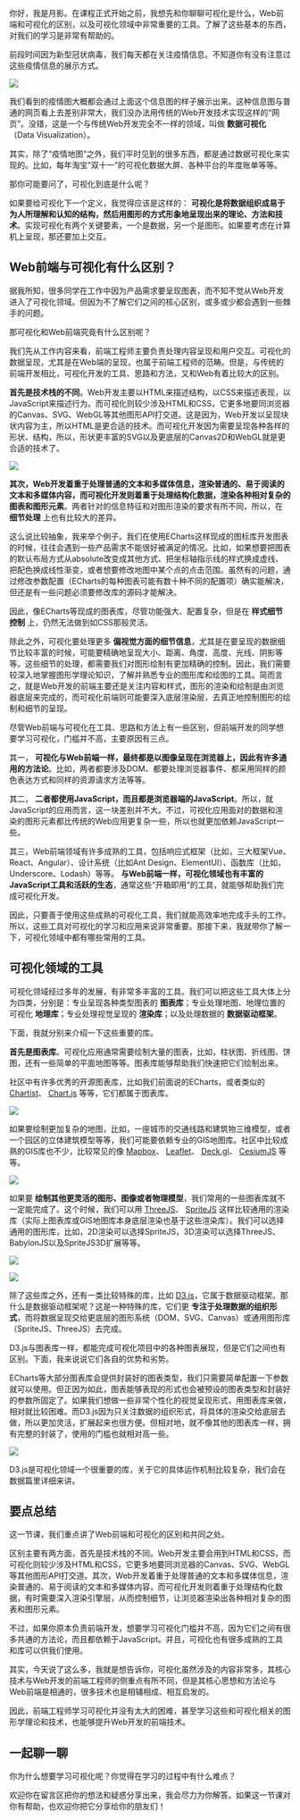 你好，我是月影。在课程正式开始之前，我想先和你聊聊可视化是什么，Web前端和可视化的区别，以及可视化领域中非常重要的工具。了解了这些基本的东西，对我们的学习是非常有帮助的。

前段时间因为新型冠状病毒，我们每天都在关注疫情信息。不知道你有没有注意过这些疫情信息的展示方式。

[![](https://static001.geekbang.org/resource/image/5a/d8/5ad44fe26f7eb1b2132a041a2e62a2d8.png?wh=1434*739)](https://vis.ucloud365.com/ncov/china_stat/#/)

我们看到的疫情图大概都会通过上面这个信息图的样子展示出来。这种信息图与普通的网页看上去差别非常大，我们没办法用传统的Web开发技术实现这样的“网页”。没错，这是一个与传统Web开发完全不一样的领域，叫做 **数据可视化**（Data Visualization）。

其实，除了“疫情地图”之外，我们平时见到的很多东西，都是通过数据可视化来实现的。比如，每年淘宝“双十一”的可视化数据大屏、各种平台的年度账单等等。

那你可能要问了，可视化到底是什么呢？

如果要给可视化下一个定义，我觉得应该是这样的： **可视化是将数据组织成易于为人所理解和认知的结构，然后用图形的方式形象地呈现出来的理论、方法和技术**。实现可视化有两个关键要素，一个是数据，另一个是图形。如果要考虑在计算机上呈现，那还要加上交互。

## Web前端与可视化有什么区别？

据我所知，很多同学在工作中因为产品需求要呈现图表，而不知不觉从Web开发进入了可视化领域。但因为不了解它们之间的核心区别，或多或少都会遇到一些棘手的问题。

那可视化和Web前端究竟有什么区别呢？

我们先从工作内容来看，前端工程师主要负责处理内容呈现和用户交互。可视化的数据呈现，尤其是在Web端的呈现，也属于前端工程师的范畴。但是，与传统的前端开发相比，可视化开发的工具、思路和方法，又和Web有着比较大的区别。

**首先是技术栈的不同**。Web开发主要以HTML来描述结构，以CSS来描述表现，以JavaScript来描述行为。而可视化则较少涉及HTML和CSS，它更多地要同浏览器的Canvas、SVG、WebGL等其他图形API打交道。这是因为，Web开发以呈现块状内容为主，所以HTML是更合适的技术。而可视化开发因为需要呈现各种各样的形状、结构，所以，形状更丰富的SVG以及更底层的Canvas2D和WebGL就是更合适的技术了。

![](https://static001.geekbang.org/resource/image/92/96/928189f29b8863cf55cfbdcc3ec84496.jpg?wh=1920*1080)

**其次，Web开发着重于处理普通的文本和多媒体信息，渲染普通的、易于阅读的文本和多媒体内容，而可视化开发则着重于处理结构化数据，渲染各种相对复杂的图表和图形元素**。两者针对的信息特征和对图形渲染的要求有所不同，所以，在 **细节处理** 上也有比较大的差异。

这么说比较抽象，我来举个例子。我们在使用ECharts这样现成的图标库开发图表的时候，往往会遇到一些产品需求不能很好被满足的情况。比如，如果想要把图表的默认布局方式从absolute改变成其他方式、把坐标轴指示线的样式换成虚线、把配色换成线性渐变，或者想要修改地图中某个点的点击范围。虽然有的问题，通过修改参数配置（ECharts的每种图表可能有数十种不同的配置项）确实能解决，但还是有一些问题必须要修改库的源码才能解决。

因此，像ECharts等现成的图表库，尽管功能强大、配置复杂，但是在 **样式细节控制** 上，仍然无法做到如CSS那般灵活。

除此之外，可视化要处理更多 **偏视觉方面的细节信息**，尤其是在要呈现的数据细节比较丰富的时候，可能要精确地呈现大小、距离、角度、高度、光线、阴影等等。这些细节的处理，都需要我们对图形绘制有更加精确的控制。因此，我们需要较深入地掌握图形学理论知识，了解并熟悉专业的图形库和绘图的工具。简而言之，就是Web开发的前端主要还是关注内容和样式，图形的渲染和绘制是由浏览器底层来完成的，而可视化前端则可能要深入底层渲染层，去真正地控制图形的绘制和细节的呈现。

尽管Web前端与可视化在工具、思路和方法上有一些区别，但前端开发的同学想要学习可视化，门槛并不高，主要原因有三点。

其一， **可视化与Web前端一样，最终都是以图像呈现在浏览器上，因此有许多通用的方法论**。比如，两者都要涉及DOM、都要处理浏览器事件、都采用同样的颜色表达方式和同样的资源请求方法等等。

其二， **二者都使用JavaScript，而且都是浏览器端的JavaScript**。所以，就JavaScript的应用而言，这一块差别并不大。不过，可视化应用面对的数据和渲染的图形元素都比传统的Web应用更复杂一些，所以也就更加依赖JavaScript一些。

其三，Web前端领域有许多成熟的工具，包括响应式框架（比如，三大框架Vue、React、Angular）、设计系统（比如Ant Design、ElementUI）、函数库（比如，Underscore、Lodash）等等。 **与Web前端一样，可视化领域也有丰富的JavaScript工具和活跃的生态**，通常这些“开箱即用”的工具，就能够帮助我们完成可视化开发。

因此，只要善于使用这些成熟的可视化工具，我们就能高效率地完成手头的工作。所以，这些工具对可视化的学习和应用来说非常重要。那接下来，我就带你了解一下，可视化领域中都有哪些常用的工具。

## 可视化领域的工具

可视化领域经过多年的发展，有非常多丰富的工具。我们可以把这些工具大体上分为四类，分别是：专业呈现各种类型图表的 **图表库**；专业处理地图、地理位置的可视化 **地理库**；专业处理视觉呈现的 **渲染库**；以及处理数据的 **数据驱动框架**。

下面，我就分别来介绍一下这些重要的库。

**首先是图表库**。可视化应用通常需要绘制大量的图表，比如，柱状图、折线图、饼图，还有一些简单的平面地图等等。图表库能够帮助我们快速把它们绘制出来。

社区中有许多优秀的开源图表库，比如我们前面说的ECharts，或者类似的 [Chartist](https://github.com/gionkunz/chartist-js)、 [Chart.js](https://github.com/chartjs/Chart.js) 等等，它们都属于图表库。

![](https://static001.geekbang.org/resource/image/93/45/9326dac973df3afffdb6012bb75f2b45.jpg?wh=1136*674)

如果要绘制更加复杂的地图，比如，一座城市的交通线路和建筑物三维模型，或者一个园区的立体建筑模型等等，我们可能要依赖专业的GIS地图库。社区中比较成熟的GIS库也不少，比较常见的像 [Mapbox](https://www.mapbox.com/)、 [Leaflet](https://leafletjs.com/)、 [Deck.gl](http://deck.gl/)、 [CesiumJS](https://cesium.com/cesiumjs/) 等等。

![](https://static001.geekbang.org/resource/image/0e/d4/0ecc3b4d55b964205bba54af390434d4.jpg?wh=1200*759)

如果要 **绘制其他更灵活的图形、图像或者物理模型**，我们常用的一些图表库就不一定能完成了。这个时候，我们可以用 [ThreeJS](https://threejs.org/)、 [SpriteJS](https://spritejs.org) 这样比较通用的渲染库（实际上图表库或GIS地图库本身底层渲染也基于这些渲染库）。我们可以选择通用的图形库，比如，2D渲染可以选择SpriteJS，3D渲染可以选择ThreeJS、BabylonJS以及SpriteJS3D扩展等等。

![](https://static001.geekbang.org/resource/image/f9/26/f946c2230179ce2f3b13f42c8d719126.jpg?wh=1861*1251)

![](https://static001.geekbang.org/resource/image/59/6a/59864101b60fff4da568e56f0542a66a.jpg?wh=1200*726)

除了这些库之外，还有一类比较特殊的库，比如 [D3.js](https://d3js.org/)，它属于数据驱动框架。那什么是数据驱动框架呢？这是一种特殊的库，它们更 **专注于处理数据的组织形式**，而将数据呈现交给更底层的图形系统（DOM、SVG、Canvas）或通用图形库（SpriteJS、ThreeJS）去完成。

D3.js与图表库一样，都能完成可视化项目中的各种图表展现，但是它们之间也有区别。下面，我来说说它们各自的优势和劣势。

ECharts等大部分图表库会提供封装好的图表类型，我们只需要简单配置一下参数就可以使用。但正因为如此，图表能够表现的形式也会被预设的图表类型和封装好的参数所固定了。如果我们想做一些非常个性化的视觉呈现形式，用图表库来做，相对就比较困难。而D3.js因为只关注数据的组织形式，将具体的渲染交给底层去做，所以更加灵活，扩展起来也很方便。但相对地，就不像其他的图表库一样，拥有完整的封装了，使用的门槛也就相对高一些。

![](https://static001.geekbang.org/resource/image/d2/38/d20b5c245c69520d3a935a0b2d5d8238.jpg?wh=1200*731)

D3.js是可视化领域一个很重要的库，关于它的具体运作机制比较复杂，我们会在数据篇里详细来讲。

## 要点总结

这一节课，我们重点讲了Web前端和可视化的区别和共同之处。

区别主要有两方面，首先是技术栈的不同。Web开发主要会用到HTML和CSS，而可视化则较少涉及HTML和CSS，它更多地要同浏览器的Canvas、SVG、WebGL等其他图形API打交道。其次，Web开发着重于处理普通的文本和多媒体信息，渲染普通的、易于阅读的文本和多媒体内容，而可视化开发则着重于处理结构化数据，有时需要深入渲染引擎层，从而控制细节，让浏览器渲染出各种相对复杂的图表和图形元素。

不过，如果你原本负责前端开发，想要学习可视化门槛并不高，因为它们之间有很多共通的方法论，而且都依赖于JavaScript。并且，可视化也有很多成熟的工具和库可以供我们使用。

其实，今天说了这么多，我就是想告诉你，可视化虽然涉及的内容非常多，其核心技术与Web开发的前端工程师的侧重点有所不同，但是其核心思想和方法论与Web前端是相通的，很多技术也是相辅相成、相互启发的。

因此，前端工程师学习可视化并没有太大的困难，甚至学习这些和可视化相关的图形学理论和技术，也能够提升Web开发的前端技术。

## 一起聊一聊

你为什么想要学习可视化呢？你觉得在学习的过程中有什么难点？

欢迎你在留言区把你的想法和疑惑分享出来，我会尽力为你解答。如果这一节课对你有帮助，也欢迎你把它分享给你的朋友们！